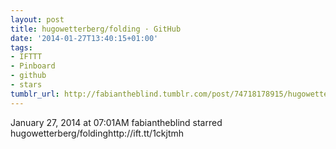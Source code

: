 ```yaml
---
layout: post
title: hugowetterberg/folding · GitHub
date: '2014-01-27T13:40:15+01:00'
tags:
- IFTTT
- Pinboard
- github
- stars
tumblr_url: http://fabiantheblind.tumblr.com/post/74718178915/hugowetterberg-folding-github
---
```

January 27, 2014 at 07:01AM
fabiantheblind starred hugowetterberg/foldinghttp://ift.tt/1ckjtmh
